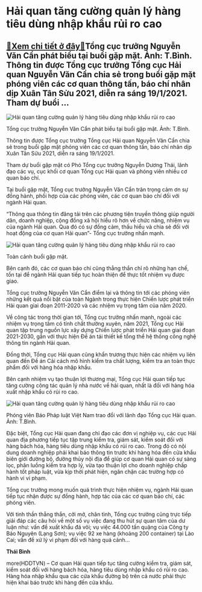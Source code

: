 Hải quan tăng cường quản lý hàng tiêu dùng nhập khẩu rủi ro cao
===============================================================

[:gift:Xem chi tiết ở đây:gift:](https://hddtvn.com/hai-quan-tang-cuong-quan-ly-hang-tieu-dung-nhap-khau-rui-ro-cao/)Tổng cục trưởng Nguyễn Văn Cẩn phát biểu tại buổi gặp mặt. Ảnh: T.Bình. Thông tin được Tổng cục trưởng Tổng cục Hải quan Nguyễn Văn Cẩn chia sẻ trong buổi gặp mặt phóng viên các cơ quan thông tấn, báo chí nhân dịp Xuân Tân Sửu 2021, diễn ra sáng 19/1/2021. Tham dự buổi …
-------------------------------------------------------------------------------------------------------------------------------------------------------------------------------------------------------------------------------------------------------------------------------





![Hải quan tăng cường quản lý hàng tiêu dùng nhập khẩu rủi ro cao](https://hddtvn.com/wp-content/uploads/2021/01/2701_IMG_9101.jpg "Hải quan tăng cường quản lý hàng tiêu dùng nhập khẩu rủi ro cao")


Tổng cục trưởng Nguyễn Văn Cẩn phát biểu tại buổi gặp mặt. Ảnh: T.Bình.



Thông tin được Tổng cục trưởng Tổng cục Hải quan Nguyễn Văn Cẩn chia sẻ trong buổi gặp mặt phóng viên các cơ quan thông tấn, báo chí nhân dịp Xuân Tân Sửu 2021, diễn ra sáng 19/1/2021.


Tham dự buổi gặp mặt có Phó Tổng cục trưởng Nguyễn Dương Thái, lãnh đạo các vụ, cục khối cơ quan Tổng cục Hải quan và phóng viên nhiều cơ quan báo chí.


Tại buổi gặp mặt, Tổng cục trưởng Nguyễn Văn Cẩn trân trọng cảm ơn sự đồng hành, phối hợp của các phóng viên, các cơ quan báo chí đối với ngành Hải quan.


“Thông qua thông tin đăng tải trên các phương tiện truyền thông giúp người dân, doanh nghiệp, cộng đồng xã hội hiểu rõ hơn về chức năng, nhiệm vụ của ngành Hải quan. Qua đó có sự đồng cảm, thấu hiểu và chia sẻ đối với hoạt động của cơ quan Hải quan”- Tổng cục trưởng nhấn mạnh.





![Hải quan tăng cường quản lý hàng tiêu dùng nhập khẩu rủi ro cao](https://hddtvn.com/wp-content/uploads/2021/01/4924_IMG_9103.jpg "Hải quan tăng cường quản lý hàng tiêu dùng nhập khẩu rủi ro cao")


Toàn cảnh buổi gặp mặt.



Bên cạnh đó, các cơ quan báo chí cũng thẳng thắn chỉ rõ những hạn chế, tồn tại để ngành Hải quan tiếp tục hoàn thiện để thực tốt nhiệm vụ được giao.


Tổng cục trưởng Nguyễn Văn Cẩn điểm lại và thông tin tới các phóng viên những kết quả nổi bật của toàn Ngành trong thực hiện Chiến lược phát triển Hải quan giai đoạn 2011-2020 và các nhiệm vụ trọng tâm của năm 2020.


Về công tác trong thời gian tới, Tổng cục trưởng nhấn mạnh, ngoài các nhiệm vụ trọng tâm có tính chất thường xuyên, năm 2021, Tổng cục Hải quan tập trung nguồn lực xây dựng Chiến lược phát triển Hải quan giai đoạn 2021-2030, gắn với thực hiện Đề án tái thiết kế tổng thể hệ thống công nghệ thông tin ngành Hải quan.


Đồng thời, Tổng cục Hải quan cũng khẩn trương thực hiện các nhiệm vụ liên quan đến Đề án Cải cách mô hình kiểm tra chất lượng, kiểm tra an toàn thực phẩm đối với hàng hóa nhập khẩu.


Bên cạnh nhiệm vụ tạo thuận lợi thương mại, Tổng cục Hải quan tiếp tục tăng cường công tác quản lý nhà nước về hải quan, nhất là đối với hàng hóa xuất nhập khẩu có rủi ro cao.





![Hải quan tăng cường quản lý hàng tiêu dùng nhập khẩu rủi ro cao](https://hddtvn.com/wp-content/uploads/2021/01/2741_IMG_9117.jpg "Hải quan tăng cường quản lý hàng tiêu dùng nhập khẩu rủi ro cao")


Phóng viên Báo Pháp luật Việt Nam trao đổi với lãnh đạo Tổng cục Hải quan. Ảnh: T.Bình.



Đặc biệt, Tổng cục Hải quan đang chỉ đạo các đơn vị nghiệp vụ, các cục Hải quan địa phương tiếp tục tập trung kiểm tra, giám sát, kiểm soát đối với hàng bách hóa, hàng tiêu dùng nhập khẩu có rủi ro cao. Trong đó có nội dung doanh nghiệp phải khai báo thông tin trước khi hàng hóa đến cửa khẩu biên giới đường bộ, đường thủy nội địa để giúp cơ quan Hải quan có sự sàng lọc, phân luồng kiểm tra hợp lý, vừa tạo thuận lợi cho doanh nghiệp chấp hành tốt pháp luật, vừa kịp thời phát hiện, ngăn chặn các trường hợp có hành vi vi phạm.


Tổng cục trưởng mong muốn quá trình thực hiện nhiệm vụ, ngành Hải quan tiếp tục nhận được sự đồng hành, hợp tác của các cơ quan báo chí, các phóng viên.


Với tinh thần thẳng thắn, cởi mở, chân tình, Tổng cục trưởng cũng trực tiếp giải đáp các câu hỏi về một số vụ việc đang thu hút sự quan tâm của dư luận như: vấn đề xuất khẩu đá vôi; vụ việc 44.000 tấn quặng của Công ty Bảo Nguyên (Lạng Sơn); vụ việc 92 xe hàng (khoảng 200 container) tại Lào Cai; vấn đề xử lý vi phạm đối với hàng quá cảnh…




**Thái Bình**



more(HDDTVN) – Cơ quan Hải quan tiếp tục tăng cường kiểm tra, giám sát, kiểm soát đối với hàng bách hóa, hàng tiêu dùng nhập khẩu có rủi ro cao. Hàng hóa nhập khẩu qua các cửa khẩu đường bộ trên cả nước phải thực hiện khai báo trước khi hàng đến cửa khẩu.

